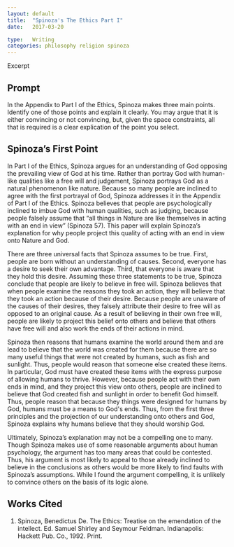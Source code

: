 ```yaml
---
layout: default
title:  "Spinoza's The Ethics Part I"
date:   2017-03-20

type:   Writing 
categories: philosophy religion spinoza
---
```

Excerpt

## Prompt

In the Appendix to Part I of the Ethics, Spinoza makes three main points. Identify one of those points and explain it clearly. You may argue that it is either convincing or not convincing, but, given the space constraints, all that is required is a clear explication of the point you select.

## Spinoza’s First Point

In Part I of the Ethics, Spinoza argues for an understanding of God opposing the prevailing view of God at his time. Rather than portray God with human-like qualities like a free will and judgement, Spinoza portrays God as a natural phenomenon like nature. Because so many people are inclined to agree with the first portrayal of God, Spinoza addresses it in the Appendix of Part I of the Ethics. Spinoza believes that people are psychologically inclined to imbue God with human qualities, such as judging, because people falsely assume that “all things in Nature are like themselves in acting with an end in view” (Spinoza 57). This paper will explain Spinoza’s explanation for why people project this quality of acting with an end in view onto Nature and God.  

There are three universal facts that Spinoza assumes to be true. First, people are born without an understanding of causes. Second, everyone has a desire to seek their own advantage. Third, that everyone is aware that they hold this desire. Assuming these three statements to be true, Spinoza conclude that people are likely to believe in free will. Spinoza believes that when people examine the reasons they took an action, they will believe that they took an action because of their desire. Because people are unaware of the causes of their desires, they falsely attribute their desire to free will as opposed to an original cause. As a result of believing in their own free will, people are likely to project this belief onto others and believe that others have free will and also work the ends of their actions in mind. 

Spinoza then reasons that humans examine the world around them and are lead to believe that the world was created for them because there are so many useful things that were not created by humans, such as fish and sunlight. Thus, people would reason that someone else created these items. In particular, God must have created these items with the express purpose of allowing humans to thrive. However, because people act with their own ends in mind, and they project this view onto others, people are inclined to believe that God created fish and sunlight in order to benefit God himself. Thus, people reason that because they things were designed for humans by God, humans must be a means to God's ends. Thus, from the first three principles and the projection of our understanding onto others and God, Spinoza explains why humans believe that they should worship God.

Ultimately, Spinoza’s explanation may not be a compelling one to many. Though Spinoza makes use of some reasonable arguments about human psychology, the argument has too many areas that could be contested. Thus, his argument is most likely to appeal to those already inclined to believe in the conclusions as others would be more likely to find faults with Spinoza’s assumptions. While I found the argument compelling, it is unlikely to convince others on the basis of its logic alone. 

## Works Cited

1. Spinoza, Benedictus De. The Ethics: Treatise on the emendation of the intellect. Ed. Samuel Shirley and Seymour Feldman. Indianapolis: Hackett Pub. Co., 1992. Print.
